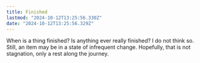 ```yaml
---
title: Finished
lastmod: "2024-10-12T13:25:56.330Z"
date: "2024-10-12T13:25:56.329Z"
---
```


When is a thing finished? Is anything ever really finished? I do not think so. Still, an item may be in a state of infrequent change. Hopefully, that is not stagnation, only a rest along the journey.
